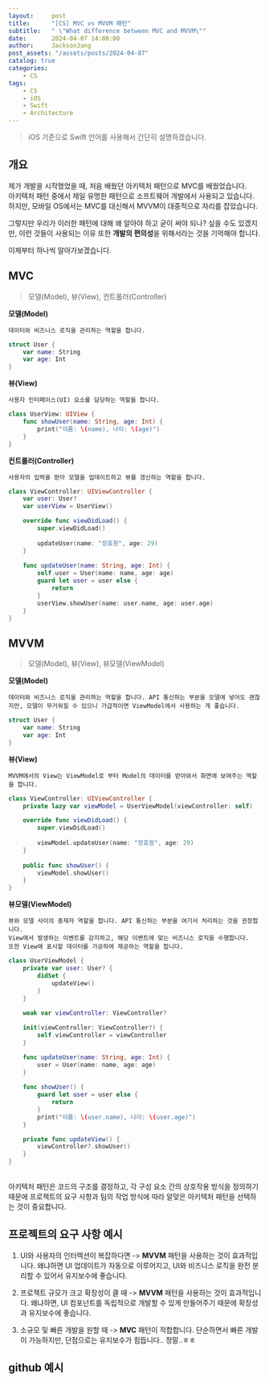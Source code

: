 ```yaml
---
layout:     post
title:      "[CS] MVC vs MVVM 패턴"
subtitle:   " \"What difference between MVC and MVVM\""
date:       2024-04-07 14:00:00
author:     JacksonJang
post_assets: "/assets/posts/2024-04-07"
catalog: true
categories:
    - CS
tags:
    - CS
    - iOS
    - Swift
    - Architecture
---
```

> iOS 기준으로 Swift 언어를 사용해서 간단히 설명하겠습니다.

## 개요
제가 개발을 시작했었을 때, 처음 배웠던 아키텍처 패턴으로 MVC를 배웠었습니다.
<br />
아키텍처 패턴 중에서 제일 유명한 패턴으로 소프트웨어 개발에서 사용되고 있습니다.
<br />
하지만, 모바일 OS에서는 MVC를 대신해서 MVVM이 대중적으로 자리를 잡았습니다.

그렇지만 우리가 이러한 패턴에 대해 왜 알아야 하고 굳이 써야 되나? 싶을 수도 있겠지만, 이런 것들이 사용되는 이유 또한 **개발의 편의성**을 위해서라는 것을 기억해야 합니다.

이제부터 하나씩 알아가보겠습니다.

## MVC
> 모델(Model), 뷰(View), 컨트롤러(Controller)

**모델(Model)**
~~~
데이터와 비즈니스 로직을 관리하는 역할을 합니다.
~~~
```swift
struct User {
    var name: String
    var age: Int
}
```

**뷰(View)**
~~~
사용자 인터페이스(UI) 요소를 담당하는 역할을 합니다.
~~~
```swift
class UserView: UIView {
    func showUser(name: String, age: Int) {
        print("이름: \(name), 나이: \(age)")
    }
}
```

**컨트롤러(Controller)**
~~~
사용자의 입력을 받아 모델을 업데이트하고 뷰를 갱신하는 역할을 합니다.
~~~
```swift
class ViewController: UIViewController {
    var user: User?
    var userView = UserView()

    override func viewDidLoad() {
        super.viewDidLoad()
        
        updateUser(name: "장효원", age: 29)
    }
    
    func updateUser(name: String, age: Int) {
        self.user = User(name: name, age: age)
        guard let user = user else {
            return
        }
        userView.showUser(name: user.name, age: user.age)
    }
}
```

## MVVM
> 모델(Model), 뷰(View), 뷰모델(ViewModel)

**모델(Model)**
~~~
데이터와 비즈니스 로직을 관리하는 역할을 합니다. API 통신하는 부분을 모델에 넣어도 괜찮지만, 모델이 무거워질 수 있으니 가급적이면 ViewModel에서 사용하는 게 좋습니다.
~~~
```swift
struct User {
    var name: String
    var age: Int
}
```

**뷰(View)**
~~~
MVVM에서의 View는 ViewModel로 부터 Model의 데이터를 받아와서 화면에 보여주는 역할을 합니다.
~~~
```swift
class ViewController: UIViewController {
    private lazy var viewModel = UserViewModel(viewController: self)

    override func viewDidLoad() {
        super.viewDidLoad()
        
        viewModel.updateUser(name: "장효원", age: 29)
    }
    
    public func showUser() {
        viewModel.showUser()
    }
}
```

**뷰모델(ViewModel)**
~~~
뷰와 모델 사이의 중재자 역할을 합니다. API 통신하는 부분을 여기서 처리하는 것을 권장합니다.
View에서 발생하는 이벤트를 감지하고, 해당 이벤트에 맞는 비즈니스 로직을 수행합니다.
또한 View에 표시할 데이터를 가공하여 제공하는 역할을 합니다.
~~~
```swift
class UserViewModel {
    private var user: User? {
        didSet {
            updateView()
        }
    }
    
    weak var viewController: ViewController?

    init(viewController: ViewController?) {
        self.viewController = viewController
    }

    func updateUser(name: String, age: Int) {
        user = User(name: name, age: age)
    }
    
    func showUser() {
        guard let user = user else {
            return
        }
        print("이름: \(user.name), 나이: \(user.age)")
    }

    private func updateView() {
        viewController?.showUser()
    }
}

```
<br />
아키텍처 패턴은 코드의 구조를 결정하고, 각 구성 요소 간의 상호작용 방식을 정의하기 때문에 프로젝트의 요구 사항과 팀의 작업 방식에 따라 알맞은 아키텍처 패턴을 선택하는 것이 중요합니다.

## 프로젝트의 요구 사항 예시
1. UI와 사용자의 인터렉션이 복잡하다면
-> **MVVM** 패턴을 사용하는 것이 효과적입니다. 왜냐하면 UI 업데이트가 자동으로 이루어지고, UI와 비즈니스 로직을 완전 분리할 수 있어서 유지보수에 좋습니다.

2. 프로젝트 규모가 크고 확장성이 클 때
-> **MVVM** 패턴을 사용하는 것이 효과적입니다. 왜냐하면, UI 컴포넌트를 독립적으로 개발할 수 있게 만들어주기 때문에 확장성과 유지보수에 좋습니다.

3. 소규모 및 빠른 개발을 원할 때
-> **MVC** 패턴이 적합합니다. 단순하면서 빠른 개발이 가능하지만, 단점으로는 유지보수가 힘듭니다.. 정말..ㅎㅎ

## github 예시
